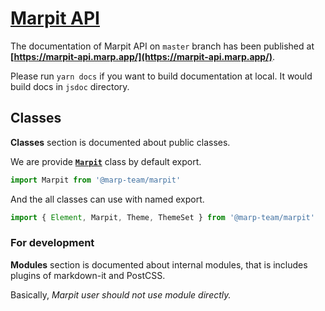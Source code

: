 # [Marpit API](https://marpit-api.marp.app/)

The documentation of Marpit API on `master` branch has been published at **[https://marpit-api.marp.app/](https://marpit-api.marp.app/)**.

Please run `yarn docs` if you want to build documentation at local. It would build docs in `jsdoc` directory.

## Classes

**Classes** section is documented about public classes.

We are provide **[`Marpit`](Marpit.html)** class by default export.

```javascript
import Marpit from '@marp-team/marpit'
```

And the all classes can use with named export.

```javascript
import { Element, Marpit, Theme, ThemeSet } from '@marp-team/marpit'
```

### For development

**Modules** section is documented about internal modules, that is includes plugins of markdown-it and PostCSS.

Basically, _Marpit user should not use module directly._
